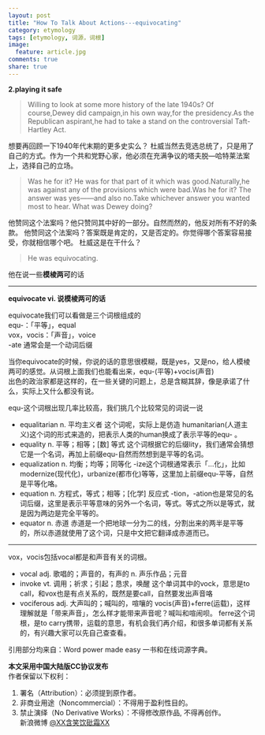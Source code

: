 ```yaml
---
layout: post
title: "How To Talk About Actions---equivocating"
category: etymology
tags: [etymology, 词源，词根]
image:
  feature: article.jpg
comments: true
share: true
---
```


**2.playing it safe**
>Willing to look at some more history of the late 1940s?
Of course,Dewey did campaign,in his own way,for the presidency.As the Republican aspirant,he had to take a stand on the controversial Taft-Hartley Act.

想要再回顾一下1940年代末期的更多史实么？
杜威当然去竞选总统了，只是用了自己的方式。作为一个共和党野心家，他必须在充满争议的塔夫脱—哈特莱法案上，选择自己的立场。

>Was he for it? He was for that part of it which was good.Naturally,he was against any of the provisions which were bad.Was he for it? The answer was yes——and also no.Take whichever answer you wanted most to hear.
What was Dewey doing?

他赞同这个法案吗？他只赞同其中好的一部分。自然而然的，他反对所有不好的条款。
他赞同这个法案吗？答案既是肯定的，又是否定的。你觉得哪个答案容易接受，你就相信哪个吧。
杜威这是在干什么？

>He was equivocating.

他在说一些**模棱两可**的话

----------------------------
**equivocate vi. 说模棱两可的话**

equivocate我们可以看做是三个词根组成的  
equ-：「平等」，equal  
vox，vocis：「声音」，voice  
-ate 通常会是一个动词后缀  

当你equivocate的时候，你说的话的意思很模糊，既是yes，又是no，给人模棱两可的感觉。从词根上面我们也能看出来，equ-(平等)+vocis(声音)  
出色的政治家都是这样的，在一些关键的问题上，总是含糊其辞，像是承诺了什么，实际上又什么都没有说。

equ-这个词根出现几率比较高，我们挑几个比较常见的词说一说  

- equalitarian n. 平均主义者
这个词呢，实际上是仿造 humanitarian(人道主义)这个词的形式来造的，把表示人类的human换成了表示平等的equ- 。
- equality n. 平等；相等；[数] 等式
这个词根据它的后缀lity，我们通常会猜想它是一个名词，再加上前缀equ-自然而然想到是平等的名词。
- equalization n. 均衡；均等；同等化
-ize这个词根通常表示「...化」，比如modernize(现代化)，urbanize(都市化)等等，这里加上前缀equ-平等，自然是平等化咯。
- equation n. 方程式，等式；相等；[化学] 反应式
-tion，-ation也是常见的名词后缀，这里是表示平等意味的另外一个名词，等式。等式之所以是等式，就是因为两边是完全平等的。
- equator n. 赤道
赤道是一个把地球一分为二的线，分割出来的两半是平等的，所以赤道就使用了这个词，只是中文把它翻译成赤道而已。
************************

vox，vocis包括vocal都是和声音有关的词根。  

- vocal adj. 歌唱的；声音的，有声的 n. 声乐作品；元音
- invoke vt. 调用；祈求；引起；恳求，唤醒
这个单词其中的vock，意思是to call，和vox也是有点关系的，既然是要call，自然要发出声音咯
- vociferous adj. 大声叫的；喊叫的，喧嚷的
vocis(声音)+ferre(运载)，这样理解就是「带来声音」，怎么样才能带来声音呢？喊叫和喧闹呗。
ferre这个词根，是to carry携带，运载的意思，有机会我们再介绍，和很多单词都有关系的，有兴趣大家可以先自己查查看。

引用部分均来自：Word power made easy 一书和在线词源字典。


**本文采用中国大陆版CC协议发布**  
作者保留以下权利：  
1. 署名（Attribution）：必须提到原作者。  
2. 非商业用途（Noncommercial）：不得用于盈利性目的。  
3. 禁止演绎（No Derivative Works）：不得修改原作品, 不得再创作。   
新浪微博 [@XX含笑饮砒霜XX](http://weibo.com/smilingly1989)